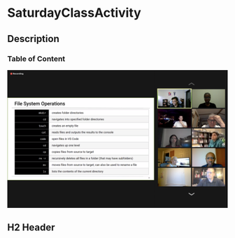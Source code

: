 # SaturdayClassActivity
## Description
### Table of Content
![screenshot](./images/classimage.png)
## H2 Header 
